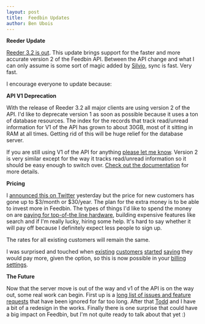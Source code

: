 ```yaml
---
layout: post
title:  Feedbin Updates
author: Ben Ubois
---
```


**Reeder Update**

[Reeder 3.2 is out](https://itunes.apple.com/app/reeder/id325502379). This update brings support for the faster and more accurate version 2 of the Feedbin API. Between the API change and what I can only assume is some sort of magic added by [Silvio](https://twitter.com/reederapp), sync is fast. Very fast.

I encourage everyone to update because:

**API V1 Deprecation**

With the release of Reeder 3.2 all major clients are using version 2 of the API. I'd like to deprecate version 1 as soon as possible because it uses a ton of database resources. The index for the records that track read/unread information for V1 of the API has grown to about 30GB, most of it sitting in RAM at all times. Getting rid of this will be huge relief for the database server.

If you are still using V1 of the API for anything [please let me know](mailto:ben@feedbin.me). Version 2 is very similar except for the way it tracks read/unread information so it should be easy enough to switch over. [Check out the documentation](https://github.com/feedbin/feedbin-api) for more details.

**Pricing**

I [announced this on Twitter](https://twitter.com/feedbinapp/status/351701889081024512) yesterday but the price for new customers has gone up to $3/month or $30/year. The plan for the extra money is to be able to invest more in Feedbin. The types of things I'd like to spend the money on are [paying for top-of-the line hardware](http://blog.feedbin.me/2013/06/28/full-metal-hosting/), building expensive features like search and if I'm really lucky, hiring some help. It's hard to say whether it will pay off because I definitely expect less people to sign up.

The rates for all existing customers will remain the same. 

I was surprised and touched when [existing](https://twitter.com/barkerja_/status/351702445036023811) [customers](https://twitter.com/domserio/status/351709708538748929) [started](https://twitter.com/patcoll/status/351710648511627264) [saying](https://twitter.com/robertjacobsen/status/351768664254586881) they would pay more, given the option, so this is now possible in your [billing settings](https://feedbin.me/settings/billing).

**The Future**

Now that the server move is out of the way and v1 of the API is on the way out, some real work can begin. First up is a [long list of issues and feature requests](https://github.com/feedbin/support/issues?state=open) that have been ignored for far too long. After that [Todd](http://www.linkedin.com/in/toddjcollins) and I have a bit of a redesign in the works. Finally there is one surprise that could have a big impact on Feedbin, but I'm not quite ready to talk about that yet :)